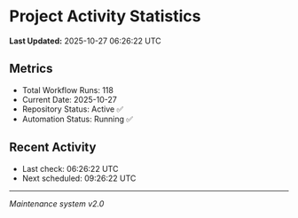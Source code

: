 # Project Activity Statistics

**Last Updated:** 2025-10-27 06:26:22 UTC

## Metrics
- Total Workflow Runs: 118
- Current Date: 2025-10-27
- Repository Status: Active ✅
- Automation Status: Running ✅

## Recent Activity
- Last check: 06:26:22 UTC
- Next scheduled: 09:26:22 UTC

---
*Maintenance system v2.0*
